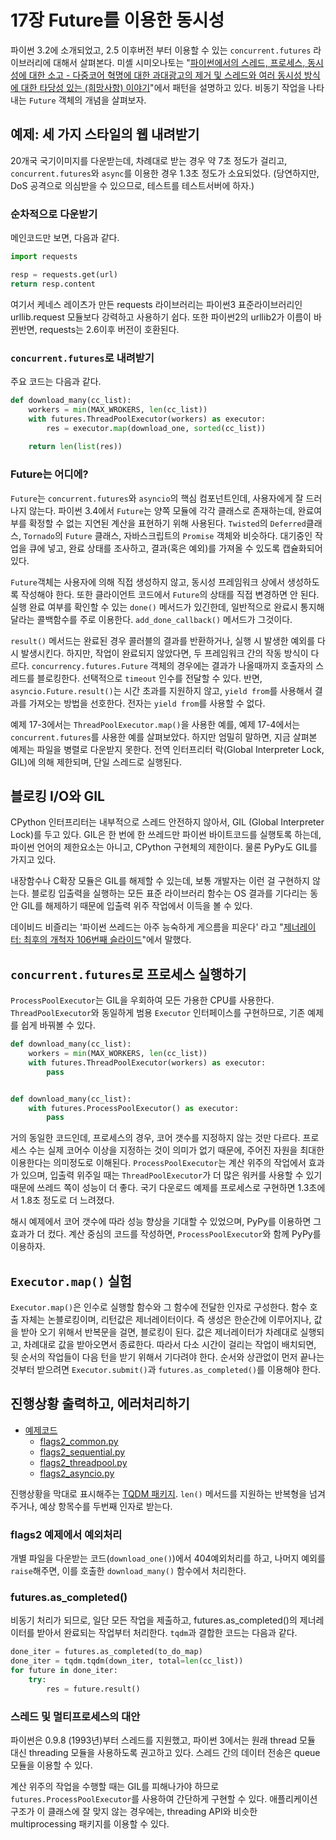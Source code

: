 # 17장 Future를 이용한 동시성

파이썬 3.2에 소개되었고, 2.5 이후버전 부터 이용할 수 있는 `concurrent.futures` 라이브러리에 대해서 살펴본다. 미셸 시미오나토는 "[파이썬에서의 스레드, 프로세스, 동시성에 대한 소고 - 다중코어 혁명에 대한 과대광고의 제거 및 스레드와 여러 동시성 방식에 대한 타당성 있는 (희망사항) 이야기](http://bit.ly/1JIrYZQ)"에서 패턴을 설명하고 있다. 비동기 작업을 나타내는 `Future` 객체의 개념을 살펴보자.

## 예제: 세 가지 스타일의 웹 내려받기

20개국 국기이미지를 다운받는데, 차례대로 받는 경우 약 7초 정도가 걸리고, `concurrent.futures`와 `async`를 이용한 경우 1.3초 정도가 소요되었다. (당연하지만, DoS 공격으로 의심받을 수 있으므로, 테스트를 테스트서버에 하자.)

### 순차적으로 다운받기

메인코드만 보면, 다음과 같다. 

```python
import requests

resp = requests.get(url)
return resp.content
```

여기서 케네스 레이츠가 만든 requests 라이브러리는 파이썬3 표준라이브러리인 urllib.request 모듈보다 강력하고 사용하기 쉽다. 또한 파이썬2의 urllib2가 이름이 바뀐반면, requests는 2.6이후 버전이 호환된다.

### `concurrent.futures`로 내려받기

주요 코드는 다음과 같다.

```python
def download_many(cc_list):
    workers = min(MAX_WROKERS, len(cc_list))
    with futures.ThreadPoolExecutor(workers) as executor:
        res = executor.map(download_one, sorted(cc_list))
    
    return len(list(res))
```

### Future는 어디에?

`Future`는 `concurrent.futures`와 `asyncio`의 핵심 컴포넌트인데, 사용자에게 잘 드러나지 않는다. 파이썬 3.4에서 `Future`는 양쪽 모듈에 각각 클래스로 존재하는데, 완료여부를 확정할 수 없는 지연된 계산을 표현하기 위해 사용된다. `Twisted`의 `Deferred`클래스, `Tornado`의 `Future` 클래스, 자바스크립트의 `Promise` 객체와 비슷하다. 대기중인 작업을 큐에 넣고, 완료 상태를 조사하고, 결과(혹은 예외)를 가져올 수 있도록 캡슐화되어있다.

`Future`객체는 사용자에 의해 직접 생성하지 않고, 동시성 프레임워크 상에서 생성하도록 작성해야 한다. 또한 클라이언트 코드에서 `Future`의 상태를 직접 변경하면 안 된다. 실행 완료 여부를 확인할 수 있는 `done()` 메서드가 있긴한데, 일반적으로 완료시 통지해달라는 콜백함수를 주로 이용한다. `add_done_callback()` 메서드가 그것이다.

`result()` 메서드는 완료된 경우 콜러블의 결과를 반환하거나, 실행 시 발생한 예외를 다시 발생시킨다. 하지만, 작업이 완료되지 않았다면, 두 프레임워크 간의 작동 방식이 다르다. `concurrency.futures.Future` 객체의 경우에는 결과가 나올때까지 호출자의 스레드를 블로킹한다. 선택적으로 `timeout` 인수를 전달할 수 있다. 반면, `asyncio.Future.result()`는 시간 초과를 지원하지 않고, `yield from`를 사용해서 결과를 가져오는 방법을 선호한다. 전자는 `yield from`를 사용할 수 없다.

예제 17-3에서는 `ThreadPoolExecutor.map()`을 사용한 예를, 예제 17-4에서는 `concurrent.futures`를 사용한 예를 살펴보았다. 하지만 엄밀히 말하면, 지금 살펴본 예제는 파일을 병렬로 다운받지 못한다. 전역 인터프리터 락(Global Interpreter Lock, GIL)에 의해 제한되며, 단일 스레드로 실행된다.

## 블로킹 I/O와 GIL

CPython 인터프리터는 내부적으로 스레드 안전하지 않아서, GIL (Global Interpreter Lock)를 두고 있다. GIL은 한 번에 한 쓰레드만 파이썬 바이트코드를 실행토록 하는데, 파이썬 언어의 제한요소는 아니고, CPython 구현체의 제한이다. 물론 PyPy도 GIL를 가지고 있다.

내장함수나 C확장 모듈은 GIL를 해제할 수 있는데, 보통 개발자는 이런 걸 구현하지 않는다. 블로킹 입출력을 실행하는 모든 표준 라이브러리 함수는 OS 결과를 기다리는 동안 GIL를 해제하기 때문에 입출력 위주 작업에서 이득을 볼 수 있다.

데이비드 비즐리는 '파이썬 쓰레드는 아주 능숙하게 게으름을 피운다' 라고 "[제너레이터: 최후의 개척자 106번째 슬라이드](http://www.dabeaz.com/finalgenerator/)"에서 말했다.

## `concurrent.futures`로 프로세스 실행하기

`ProcessPoolExecutor`는 GIL을 우회하여 모든 가용한 CPU를 사용한다. `ThreadPoolExecutor`와 동일하게 범용 `Executor` 인터페이스를 구현하므로, 기존 예제를 쉽게 바꿔볼 수 있다.

```python
def download_many(cc_list):
    workers = min(MAX_WORKERS, len(cc_list))
    with futures.ThreadPoolExecutor(workers) as executor:
        pass


def download_many(cc_list):
    with futures.ProcessPoolExecutor() as executor:
        pass
```

거의 동일한 코드인데, 프로세스의 경우, 코어 갯수를 지정하지 않는 것만 다르다. 프로세스 수는 실제 코어수 이상을 지정하는 것이 의미가 없기 때문에, 주어진 자원을 최대한 이용한다는 의미정도로 이해된다. `ProcessPoolExecutor`는 계산 위주의 작업에서 효과가 있으며, 입출력 위주일 때는 `ThreadPoolExecutor`가 더 많은 워커를 사용할 수 있기 때문에 쓰레드 쪽이 성능이 더 좋다. 국기 다운로드 예제를 프로세스로 구현하면 1.3초에서 1.8초 정도로 더 느려졌다.

해시 예제에서 코어 갯수에 따라 성능 향상을 기대할 수 있었으며, PyPy를 이용하면 그 효과가 더 컸다. 계산 중심의 코드를 작성하면, `ProcessPoolExecutor`와 함께 PyPy를 이용하자.

## `Executor.map()` 실험

`Executor.map()`은 인수로 실행할 함수와 그 함수에 전달한 인자로 구성한다. 함수 호출 자체는 논블로킹이며, 리턴값은 제너레이터이다. 즉 생성은 한순간에 이루어지나, 값을 받아 오기 위해서 반복문을 걸면, 블로킹이 된다. 값은 제너레이터가 차례대로 실행되고, 차례대로 값을 받아오면서 종료한다. 따라서 다소 시간이 걸리는 작업이 배치되면, 뒷 순서의 작업들이 다음 턴을 받기 위해서 기다려야 한다. 순서와 상관없이 먼저 끝나는 것부터 받으려면 `Executor.submit()`과 `futures.as_completed()`를 이용해야 한다.

## 진행상황 출력하고, 에러처리하기

* [예제코드](https://github.com/fluentpython/example-code/tree/master/17-futures/countries)
  * [flags2_common.py](https://github.com/fluentpython/example-code/blob/master/17-futures/countries/flags2_common.py)
  * [flags2_sequential.py](https://github.com/fluentpython/example-code/blob/master/17-futures/countries/flags2_sequential.py)
  * [flags2_threadpool.py](https://github.com/fluentpython/example-code/blob/master/17-futures/countries/flags2_threadpool.py)
  * [flags2_asyncio.py](https://github.com/fluentpython/example-code/blob/master/17-futures/countries/flags2_asyncio.py)

진행상황을 막대로 표시해주는 [TQDM 패키지](https://github.com/noamraph/tqdm). `len()` 메서드를 지원하는 반복형을 넘겨주거나, 예상 항목수를 두번째 인자로 받는다.

### flags2 예제에서 예외처리

개별 파일을 다운받는 코드(`download_one()`)에서 404예외처리를 하고, 나머지 예외를 `raise`해주면, 이를 호출한 `download_many()` 함수에서 처리한다.

### futures.as_completed()

비동기 처리가 되므로, 일단 모든 작업을 제출하고, futures.as_completed()의 제너레이터를 받아서 완료되는 작업부터 처리한다. `tqdm`과 결합한 코드는 다음과 같다.

```python
done_iter = futures.as_completed(to_do_map)
done_iter = tqdm.tqdm(down_iter, total=len(cc_list))
for future in done_iter:
    try:
        res = future.result()
```

### 스레드 및 멀티프로세스의 대안

파이썬은 0.9.8 (1993년)부터 스레드를 지원했고, 파이썬 3에서는 원래 thread 모듈 대신 threading 모듈을 사용하도록 권고하고 있다. 스레드 간의 데이터 전송은 queue 모듈을 이용할 수 있다.

계산 위주의 작업을 수행할 때는 GIL를 피해나가야 하므로 `futures.ProcessPoolExecutor`를 사용하여 간단하게 구현할 수 있다. 애플리케이션 구조가 이 클래스에 잘 맞지 않는 경우에는, threading API와 비슷한 multiprocessing 패키지를 이용할 수 있다.